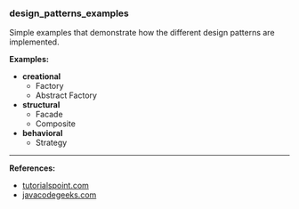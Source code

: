 ### design_patterns_examples

Simple examples that demonstrate how the different design patterns are implemented.

**Examples:**

- **creational**
	- Factory
	- Abstract Factory
- **structural**
	- Facade
	- Composite
- **behavioral**
	- Strategy

----------------------------------------------------------------------------------------------------------------------

**References:**
- [tutorialspoint.com](https://www.tutorialspoint.com/design_pattern/index.htm)
- [javacodegeeks.com](https://www.javacodegeeks.com/)